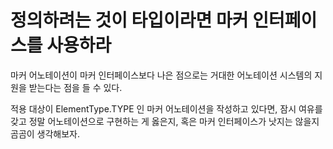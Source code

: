# 정의하려는 것이 타입이라면 마커 인터페이스를 사용하라

마커 어노테이션이 마커 인터페이스보다 나은 점으로는 거대한 어노테이션 시스템의 지원을 받는다는 점을 들 수 있다.

적용 대상이 ElementType.TYPE 인 마커 어노테이션을 작성하고 있다면, 잠시 여유를 갖고 정말 어노테이션으로 구현하는 게 옳은지, 혹은 마커 인터페이스가 낫지는 않을지 곰곰이 생각해보자.
